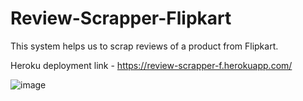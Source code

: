 # Review-Scrapper-Flipkart

This system helps us to scrap reviews of a product from Flipkart.

Heroku deployment link - https://review-scrapper-f.herokuapp.com/

![image](https://user-images.githubusercontent.com/59334180/174139239-d3578f75-57d0-4bb4-913a-b9dd1f34b768.png)
